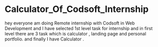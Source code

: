 # Calculator_Of_Codsoft_Internship
hey everyone am doing Remote internship with Codsoft in Web Development and I have selected 1st level task for internship and in first level there are 3 task which is calculator , landing page and personal portfolio. and finally I have Calculator .
